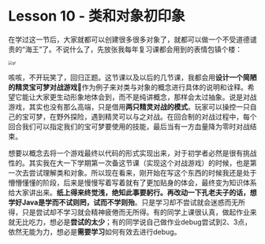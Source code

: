# Lesson 10 - 类和对象初印象

在学过这一节后，大家就都可以创建很多很多对象了，就都可以做一个不受道德谴责的“海王”了。不说什么了，先放张我每年复习课都会用到的表情包镇个楼：

<img src="C:\Users\10341\Desktop\Java-Courseware\Lesson10\gf.png" alt="gf" style="zoom:50%;" />

咳咳，不开玩笑了，回归正题。这节课以及以后的几节课，我都会用**设计一个简陋的精灵宝可梦对战游戏**:space_invader:作为例子来对类与对象的概念进行具体的说明和诠释。希望它能让大家更生动形象地体会到，而不是纯讲概念，那样会太过抽象。说是对战游戏，其实也没有那么高端，只是借用**两只精灵对战的模式**。玩家可以操控一只自己的宝可梦，在野外探险，遇到精灵可以与之对战。在回合制的对战过程中，每个回合我们可以指定我们的宝可梦要使用的技能，最后当有一方血量降为零时对战结束。

想要以概念去将一个游戏最终以代码的形式实现出来，对于初学者必然是很有挑战性的。其实我在大一下学期第一次备这节课（实现这个对战游戏）的时候，也是第一次去尝试理解类和对象。所以现在看来，刚开始在写这个东西的时候我还是处于懵懵懂懂的阶段，后来是慢慢写着写着就有了更加贴身的体会，最终变为知识体系给大家讲出来。**纸上得来终觉浅，绝知此事要躬行。**再改动一下孔老夫子的话，想学好Java是**学而不试则罔，试而不学则殆**。只是学习却不尝试就会迷惑而无所得，只是尝试却不学习就会精神疲倦而无所得。有的同学上课很认真，做起作业来就无比吃力，想必是**尝试的太少**；有的同学说自己做作业debug尝试到2、3点，依然无能为力，想必是**需要学习**如何有效去进行debug。

